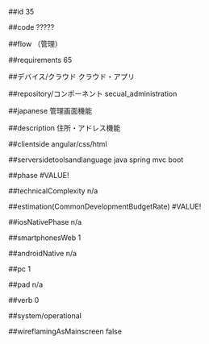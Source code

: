 ##id
35

##code
?????

##flow
（管理）

##requirements
65

##デバイス/クラウド
クラウド・アプリ

##repository/コンポーネント
secual_administration

##japanese
管理画面機能

##description
住所・アドレス機能

##clientside
angular/css/html

##serversidetoolsandlanguage
java spring mvc boot

##phase
#VALUE!

##technicalComplexity
n/a

##estimation(CommonDevelopmentBudgetRate)
#VALUE!

##iosNativePhase
n/a

##smartphonesWeb
1

##androidNative
n/a

##pc
1

##pad
n/a

##verb
0

##system/operational


##wireflamingAsMainscreen
false